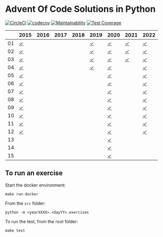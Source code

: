 
# Advent Of Code Solutions in Python #

[![CircleCI](https://circleci.com/gh/fabiogallotti/adventofcode.svg?style=shield)](https://circleci.com/gh/fabiogallotti/adventofcode)
[![codecov](https://codecov.io/gh/fabiogallotti/adventofcode/branch/master/graph/badge.svg)](https://codecov.io/gh/fabiogallotti/adventofcode)
[![Maintainability](https://api.codeclimate.com/v1/badges/5313ca61f9e8394032a6/maintainability)](https://codeclimate.com/github/fabiogallotti/adventofcode/maintainability)
[![Test Coverage](https://api.codeclimate.com/v1/badges/5313ca61f9e8394032a6/test_coverage)](https://codeclimate.com/github/fabiogallotti/adventofcode/test_coverage)

|    | 2015        | 2016        | 2017        | 2018        | 2019        | 2020        | 2021        | 2022        |
| -  | -           | -           | -           | -           | -           | -           | -           | -           |
| 01 | [✓][012015] |  |  |  | [✓][012019] | [✓][012020] | [✓][012021] | [✓][012022] |
| 02 | [✓][022015] |  |  |  | [✓][022019] | [✓][022020] | [✓][022021] | [✓][022022]
| 03 | [✓][032015] |  |  |  | [✓][032019] | [✓][032020] | [✓][032021] | [✓][032022]
| 04 | [✓][042015] |  |  |  | [✓][042019] | [✓][042020] |  | [✓][042022]
| 05 | [✓][052015] |  |  |  |  | [✓][052020] |  | [✓][052022]
| 06 | [✓][062015] |  |  |  |  | [✓][062020] |  | [✓][062022]
| 07 | [✓][072015] |  |  |  |  | [✓][072020] |  | [✓][072022]
| 08 | [✓][082015] |  |  |  |  | [✓][082020] |  | [✓][082022]
| 09 | [✓][092015] |  |  |  |  | [✓][092020] |  | [✓][092022]
| 10 | [✓][102015] |  |  |  |  | [✓][102020] |  | [✓][102022]
| 11 | [✓][112015] |  |  |  |  | [✓][112020] |  | [✓][112022]
| 12 | [✓][122015] |  |  |  |  | [✓][122020] |  | [✓][122022]
| 13 |  |  |  |  |  | [✓][132020] |
| 14 |  |  |  |  |  | [✓][142020] |
| 15 |  |  |  |  |  | [✓][152020] |

[012015]: https://github.com/fabiogallotti/adventofcode/tree/master/src/year2015/day01
[022015]: https://github.com/fabiogallotti/adventofcode/tree/master/src/year2015/day02
[032015]: https://github.com/fabiogallotti/adventofcode/tree/master/src/year2015/day03
[042015]: https://github.com/fabiogallotti/adventofcode/tree/master/src/year2015/day04
[052015]: https://github.com/fabiogallotti/adventofcode/tree/master/src/year2015/day05
[062015]: https://github.com/fabiogallotti/adventofcode/tree/master/src/year2015/day06
[072015]: https://github.com/fabiogallotti/adventofcode/tree/master/src/year2015/day07
[082015]: https://github.com/fabiogallotti/adventofcode/tree/master/src/year2015/day08
[092015]: https://github.com/fabiogallotti/adventofcode/tree/master/src/year2015/day09
[102015]: https://github.com/fabiogallotti/adventofcode/tree/master/src/year2015/day10
[112015]: https://github.com/fabiogallotti/adventofcode/tree/master/src/year2015/day11
[122015]: https://github.com/fabiogallotti/adventofcode/tree/master/src/year2015/day12
[012019]: https://github.com/fabiogallotti/adventofcode/tree/master/src/year2019/day01
[022019]: https://github.com/fabiogallotti/adventofcode/tree/master/src/year2019/day02
[032019]: https://github.com/fabiogallotti/adventofcode/tree/master/src/year2019/day03
[042019]: https://github.com/fabiogallotti/adventofcode/tree/master/src/year2019/day04
[012020]: https://github.com/fabiogallotti/adventofcode/tree/master/src/year2020/day01
[022020]: https://github.com/fabiogallotti/adventofcode/tree/master/src/year2020/day02
[032020]: https://github.com/fabiogallotti/adventofcode/tree/master/src/year2020/day03
[042020]: https://github.com/fabiogallotti/adventofcode/tree/master/src/year2020/day04
[052020]: https://github.com/fabiogallotti/adventofcode/tree/master/src/year2020/day05
[062020]: https://github.com/fabiogallotti/adventofcode/tree/master/src/year2020/day06
[072020]: https://github.com/fabiogallotti/adventofcode/tree/master/src/year2020/day07
[082020]: https://github.com/fabiogallotti/adventofcode/tree/master/src/year2020/day08
[092020]: https://github.com/fabiogallotti/adventofcode/tree/master/src/year2020/day09
[102020]: https://github.com/fabiogallotti/adventofcode/tree/master/src/year2020/day10
[112020]: https://github.com/fabiogallotti/adventofcode/tree/master/src/year2020/day11
[122020]: https://github.com/fabiogallotti/adventofcode/tree/master/src/year2020/day12
[132020]: https://github.com/fabiogallotti/adventofcode/tree/master/src/year2020/day13
[142020]: https://github.com/fabiogallotti/adventofcode/tree/master/src/year2020/day14
[152020]: https://github.com/fabiogallotti/adventofcode/tree/master/src/year2020/day15
[012021]: https://github.com/fabiogallotti/adventofcode/tree/master/src/year2021/day01
[022021]: https://github.com/fabiogallotti/adventofcode/tree/master/src/year2021/day02
[032021]: https://github.com/fabiogallotti/adventofcode/tree/master/src/year2021/day03
[012022]: https://github.com/fabiogallotti/adventofcode/tree/master/src/year2022/day01
[022022]: https://github.com/fabiogallotti/adventofcode/tree/master/src/year2022/day02
[032022]: https://github.com/fabiogallotti/adventofcode/tree/master/src/year2022/day03
[042022]: https://github.com/fabiogallotti/adventofcode/tree/master/src/year2022/day04
[052022]: https://github.com/fabiogallotti/adventofcode/tree/master/src/year2022/day05
[062022]: https://github.com/fabiogallotti/adventofcode/tree/master/src/year2022/day06
[072022]: https://github.com/fabiogallotti/adventofcode/tree/master/src/year2022/day07
[082022]: https://github.com/fabiogallotti/adventofcode/tree/master/src/year2022/day08
[092022]: https://github.com/fabiogallotti/adventofcode/tree/master/src/year2022/day09
[102022]: https://github.com/fabiogallotti/adventofcode/tree/master/src/year2022/day10
[112022]: https://github.com/fabiogallotti/adventofcode/tree/master/src/year2022/day11
[122022]: https://github.com/fabiogallotti/adventofcode/tree/master/src/year2022/day12

## To run an exercise ##

Start the docker environment:

`make run-docker`

From the `src` folder:

`python -m <yearXXXX>.<dayYY>.exercises`

To run the test, from the root folder:

`make test`
